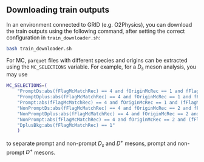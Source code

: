## Downloading train outputs
In an environment connected to GRID (e.g. O2Physics), you can download the train outputs using the following command, after setting the correct configuration in `train_downloader.sh`:
```bash
bash train_downloader.sh
```

For MC, `parquet` files with different species and origins can be extracted using the `MC_SELECTIONS` variable. For example, for a $D_s$ meson analysis, you may use
```bash
MC_SELECTIONS=(
    "PromptDs:abs(fFlagMcMatchRec) == 4 and fOriginMcRec == 1 and fFlagMcDecayChanRec == 1"
    "PromptDplus:abs(fFlagMcMatchRec) == 4 and fOriginMcRec == 1 and fFlagMcDecayChanRec == 3"
    "Prompt:abs(fFlagMcMatchRec) == 4 and fOriginMcRec == 1 and (fFlagMcDecayChanRec == 3 or fFlagMcDecayChanRec == 1)"
    "NonPromptDs:abs(fFlagMcMatchRec) == 4 and fOriginMcRec == 2 and fFlagMcDecayChanRec == 1"
    "NonPromptDplus:abs(fFlagMcMatchRec) == 4 and fOriginMcRec == 2 and fFlagMcDecayChanRec == 3"
    "NonPrompt:abs(fFlagMcMatchRec) == 4 and fOriginMcRec == 2 and (fFlagMcDecayChanRec == 3 or fFlagMcDecayChanRec == 1)"
    "DplusBkg:abs(fFlagMcMatchRec) == 1"
    )
```
to separate prompt and non-prompt $D_s$ and $D^+$ mesons, prompt and non-prompt $D^+$ mesons.

